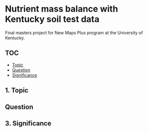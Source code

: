 # Nutrient mass balance with Kentucky soil test data
Final masters project for New Maps Plus program at the University of Kentucky.

## TOC
- [Topic](#1.-topic)
- [Question](#question)
- [Significance](#3.-significance)

## 1. Topic








## Question














## 3. Significance
